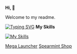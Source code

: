 **Hi, 👋**

Welcome to my readme.

[![Typing SVG](https://readme-typing-svg.demolab.com?font=Fira+Code&pause=1000&random=true&width=435&lines=go+touch+grass;get+a+job;make+something+useful;walk+the+dog)](https://git.io/typing-svg)
**My Skills**

[![My Skills](https://skillicons.dev/icons?i=html,apple,raspberrypi,obsidian,js,mastodon,git,docker,bots,linux,debian)](https://skillicons.dev)



[Mega Launcher](https://weblabsaus.github.io/Mega-Launcher)
[Spearmint Shop](https://weblabsaus.github.io/Spearmint/)
